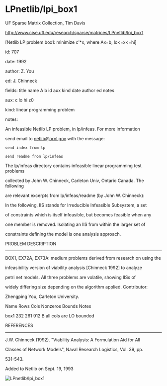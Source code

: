 # LPnetlib/lpi_box1

 UF Sparse Matrix Collection, Tim Davis

 http://www.cise.ufl.edu/research/sparse/matrices/LPnetlib/lpi_box1

 [Netlib LP problem box1: minimize c'*x, where Ax=b, lo<=x<=hi]

 id: 707

 date: 1992

 author: Z. You

 ed: J. Chinneck

 fields: title name A b id aux kind date author ed notes

 aux: c lo hi z0

 kind: linear programming problem

 notes:

 An infeasible Netlib LP problem, in lp/infeas.  For more information        

 send email to netlib@ornl.gov with the message:                             

                                                                             

 	send index from lp                                                         

 	send readme from lp/infeas                                                 

                                                                             

 The lp/infeas directory contains infeasible linear programming test problems

 collected by John W. Chinneck, Carleton Univ, Ontario Canada.  The following

 are relevant excerpts from lp/infeas/readme (by John W. Chinneck):          

                                                                             

 In the following, IIS stands for Irreducible Infeasible Subsystem, a set    

 of constraints which is itself infeasible, but becomes feasible when any    

 one member is removed.  Isolating an IIS from within the larger set of      

 constraints defining the model is one analysis approach.                    

                                                                             

 PROBLEM DESCRIPTION                                                         

 -------------------                                                         

                                                                             

 BOX1, EX72A, EX73A:  medium problems derived from research on using the     

 infeasibility version of viability analysis [Chinneck 1992] to analyze      

 petri net models.  All three problems are volatile, showing IISs of         

 widely differing size depending on the algorithm applied.  Contributor:     

 Zhengping You, Carleton University.                                         

                                                                             

 Name       Rows   Cols   Nonzeros Bounds      Notes                         

 box1        232    261      912   B            all cols are LO bounded      

                                                                             

 REFERENCES                                                                  

 ----------                                                                  

                                                                             

 J.W.  Chinneck (1992).  "Viability Analysis:  A Formulation Aid for All     

 Classes of Network Models", Naval Research Logistics, Vol.  39, pp.         

 531-543.                                                                    

                                                                             

 Added to Netlib on Sept. 19, 1993                                           

                                                                             

![LPnetlib/lpi_box1](http://yifanhu.net/GALLERY/GRAPHS/GIF_SMALL/LPnetlib@lpi_box1.gif)
